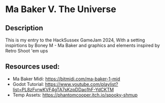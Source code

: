 # Ma Baker V. The Universe

## Description
This is my entry to the HackSussex GameJam 2024, With a setting inspirtions by Boney M - Ma Baker and graphics and elements inspired by Retro Shoot 'em ups

## Resources used:
- Ma Baker Midi: https://bitmidi.com/ma-baker-1-mid
- Godot Tutorial: https://www.youtube.com/playlist?list=PL8zFvrwKVF4gTA7sKzpDDao1hF-YdCKTM
- Temp Assets: https://phantomcooper.itch.io/spooky-shmup

